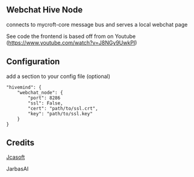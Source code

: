 ## Webchat Hive Node

connects to mycroft-core message bus and serves a local webchat page

See code the frontend is based off from on Youtube (https://www.youtube.com/watch?v=J8NGy9UwkPI)

## Configuration

add a section to your config file (optional)

    "hivemind": {
        "webchat_node": {
            "port": 8286
            "ssl": False,
            "cert": "path/to/ssl.crt",
            "key": "path/to/ssl.key"
        }
    }


## Credits

[Jcasoft](https://github.com/jcasoft/Web-Chat-Client-for-Mycroft)

JarbasAI
